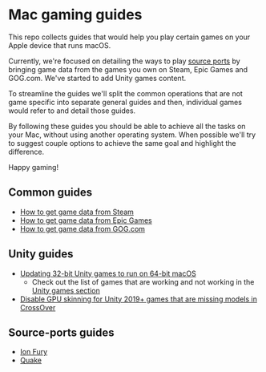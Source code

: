 Mac gaming guides
=================

This repo collects guides that would help you play certain games on your Apple device that runs macOS. 

Currently, we're focused on detailing the ways to play [source ports](https://en.wikipedia.org/wiki/Source_port) by bringing game data from the games you own on Steam, Epic Games and GOG.com. We've started to add Unity games content.

To streamline the guides we'll split the common operations that are not game specific into separate general guides and then, individual games would refer to and detail those guides.

By following these guides you should be able to achieve all the tasks on your Mac, without using another operating system. When possible we'll try to suggest couple options to achieve the same goal and highlight the difference.

Happy gaming!

## Common guides

- [How to get game data from Steam](common/steam.md)
- [How to get game data from Epic Games](common/epic-games.md)
- [How to get game data from GOG.com](common/gog.md)

## Unity guides

- [Updating 32-bit Unity games to run on 64-bit macOS](common/unity-32-to-64.md)
  - Check out the list of games that are working and not working in the [Unity games section](games/unity.md)
- [Disable GPU skinning for Unity 2019+ games that are missing models in CrossOver](common/unity-disable-gpu-skinning.md)

## Source-ports guides

- [Ion Fury](games/ion_fury.md)
- [Quake](games/quake.md)


